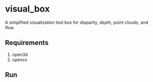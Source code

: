 # visual_box
A simplified visualization tool box for disparity, depth, point clouds, and flow. 

## Requirements
1. open3d
2. opencv

## Run 
